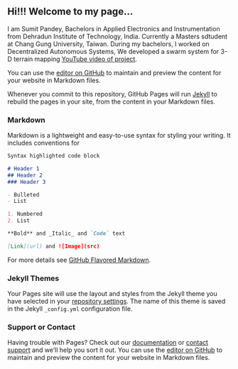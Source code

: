 ## Hi!!! Welcome to my page...

I am Sumit Pandey, Bachelors in Applied Electronics and Instrumentation from Dehradun Institute of Technology, India. Currently a Masters sdtudent at Chang Gung University, Taiwan. During my bachelors, I worked on Decentralized Autonomous Systems, We developed a swarm system for 3-D terrain mapping [YouTube video of project](https://www.youtube.com/watch?v=9w5TKyjvjeo).






You can use the [editor on GitHub](https://github.com/sumitpandeytech/Sumit-Pandey/edit/master/README.md) to maintain and preview the content for your website in Markdown files.

Whenever you commit to this repository, GitHub Pages will run [Jekyll](https://jekyllrb.com/) to rebuild the pages in your site, from the content in your Markdown files.

### Markdown

Markdown is a lightweight and easy-to-use syntax for styling your writing. It includes conventions for

```markdown
Syntax highlighted code block

# Header 1
## Header 2
### Header 3

- Bulleted
- List

1. Numbered
2. List

**Bold** and _Italic_ and `Code` text

[Link](url) and ![Image](src)
```

For more details see [GitHub Flavored Markdown](https://guides.github.com/features/mastering-markdown/).

### Jekyll Themes

Your Pages site will use the layout and styles from the Jekyll theme you have selected in your [repository settings](https://github.com/sumitpandeytech/Sumit-Pandey/settings). The name of this theme is saved in the Jekyll `_config.yml` configuration file.

### Support or Contact

Having trouble with Pages? Check out our [documentation](https://help.github.com/categories/github-pages-basics/) or [contact support](https://github.com/contact) and we’ll help you sort it out.
You can use the [editor on GitHub](https://github.com/sumitpandeytech/Sumit-Pandey/edit/master/README.md) to maintain and preview the content for your website in Markdown files.
